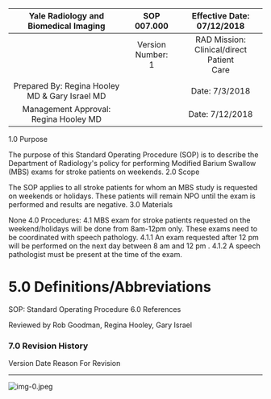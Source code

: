 | Yale Radiology and Biomedical Imaging | SOP 007.000 | Effective Date: $07 / 12 / 2018$ |
| :--: | :--: | :--: |
|  | Version Number: <br> 1 | RAD Mission: <br> Clinical/direct Patient <br> Care |
|  |  |  |
| Prepared By: Regina Hooley MD \& Gary Israel MD |  | Date: 7/3/2018 |
| Management Approval: Regina Hooley MD |  | Date: 7/12/2018 |

1.0 Purpose

The purpose of this Standard Operating Procedure (SOP) is to describe the Department of Radiology's policy for performing Modified Barium Swallow (MBS) exams for stroke patients on weekends.
2.0 Scope

The SOP applies to all stroke patients for whom an MBS study is requested on weekends or holidays. These patients will remain NPO until the exam is performed and results are negative.
3.0 Materials

None
4.0 Procedures:
4.1 MBS exam for stroke patients requested on the weekend/holidays will be done from 8am-12pm only. These exams need to be coordinated with speech pathology.
4.1.1 An exam requested after 12 pm will be performed on the next day between 8 am and 12 pm .
4.1.2 A speech pathologist must be present at the time of the exam.

# 5.0 Definitions/Abbreviations 

SOP: Standard Operating Procedure
6.0 References

Reviewed by Rob Goodman, Regina Hooley, Gary Israel

### 7.0 Revision History

Version Date Reason For Revision

---

![img-0.jpeg](img-0.jpeg.png)